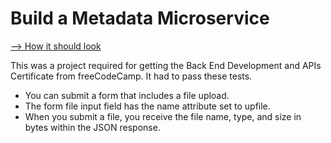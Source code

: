 # Build a Metadata Microservice

[--> How it should look](https://file-metadata-microservice.freecodecamp.rocks/)

This was a project required for getting the Back End Development and APIs Certificate from freeCodeCamp. It had to pass these tests.

- You can submit a form that includes a file upload.
- The form file input field has the name attribute set to upfile.
- When you submit a file, you receive the file name, type, and size in bytes within the JSON response.
